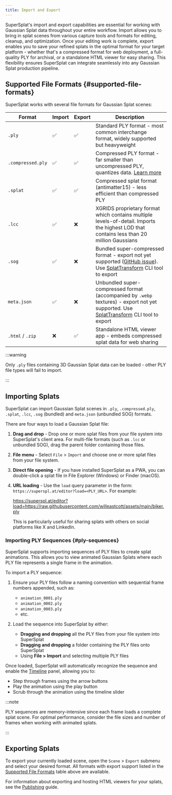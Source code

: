 ```yaml
---
title: Import and Export
---
```


SuperSplat's import and export capabilities are essential for working with Gaussian Splat data throughout your entire workflow. Import allows you to bring in splat scenes from various capture tools and formats for editing, cleanup, and optimization. Once your editing work is complete, export enables you to save your refined splats in the optimal format for your target platform - whether that's a compressed format for web deployment, a full-quality PLY for archival, or a standalone HTML viewer for easy sharing. This flexibility ensures SuperSplat can integrate seamlessly into any Gaussian Splat production pipeline.

## Supported File Formats {#supported-file-formats}

SuperSplat works with several file formats for Gaussian Splat scenes:

| Format | Import | Export | Description |
| ------ | ------ | ------ | ----------- |
| `.ply` | ✅ | ✅ | Standard PLY format - most common interchange format, widely supported but heavyweight |
| `.compressed.ply` | ✅ | ✅ | Compressed PLY format - far smaller than uncompressed PLY, quantizes data. [Learn more](https://blog.playcanvas.com/compressing-gaussian-splats/) |
| `.splat` | ✅ | ✅ | Compressed splat format (antimatter15) - less efficient than compressed PLY |
| `.lcc` | ✅ | ❌ | XGRIDS proprietary format which contains multiple levels-of-detail. Imports the highest LOD that contains less than 20 million Gaussians |
| `.sog` | ✅ | ❌ | Bundled super-compressed format - export not yet supported ([GitHub issue](https://github.com/playcanvas/supersplat/issues/543)). Use [SplatTransform](../splat-transform.md) CLI tool to export |
| `meta.json` | ✅ | ❌ | Unbundled super-compressed format (accompanied by `.webp` textures) - export not yet supported. Use [SplatTransform](../splat-transform.md) CLI tool to export |
| `.html` / `.zip` | ❌ | ✅ | Standalone HTML viewer app - embeds compressed splat data for web sharing |

:::warning

Only `.ply` files containing 3D Gaussian Splat data can be loaded - other PLY file types will fail to import.

:::

## Importing Splats

SuperSplat can import Gaussian Splat scenes in `.ply`, `.compressed.ply`, `.splat`, `.lcc`, `.sog` (bundled) and `meta.json` (unbundled SOG) formats.

There are four ways to load a Gaussian Splat file:

1. **Drag and drop** - Drop one or more splat files from your file system into SuperSplat's client area. For multi-file formats (such as `.lcc` or unbundled SOG), drag the parent folder containing those files.
2. **File menu** - Select `File` > `Import` and choose one or more splat files from your file system.
3. **Direct file opening** - If you have installed SuperSplat as a PWA, you can double-click a splat file in File Explorer (Windows) or Finder (macOS).
4. **URL loading** - Use the `load` query parameter in the form: `https://superspl.at/editor?load=<PLY_URL>`. For example:

    https://superspl.at/editor?load=https://raw.githubusercontent.com/willeastcott/assets/main/biker.ply

    This is particularly useful for sharing splats with others on social platforms like X and LinkedIn.

### Importing PLY Sequences {#ply-sequences}

SuperSplat supports importing sequences of PLY files to create splat animations. This allows you to view animated Gaussian Splats where each PLY file represents a single frame in the animation.

To import a PLY sequence:

1. Ensure your PLY files follow a naming convention with sequential frame numbers appended, such as:
   - `animation_0001.ply`
   - `animation_0002.ply`
   - `animation_0003.ply`
   - etc.

2. Load the sequence into SuperSplat by either:
   - **Dragging and dropping** all the PLY files from your file system into SuperSplat
   - **Dragging and dropping** a folder containing the PLY files onto SuperSplat
   - Using **File > Import** and selecting multiple PLY files

Once loaded, SuperSplat will automatically recognize the sequence and enable the [Timeline](timeline.md) panel, allowing you to:

- Step through frames using the arrow buttons
- Play the animation using the play button
- Scrub through the animation using the timeline slider

:::note

PLY sequences are memory-intensive since each frame loads a complete splat scene. For optimal performance, consider the file sizes and number of frames when working with animated splats.

:::

## Exporting Splats

To export your currently loaded scene, open the `Scene` > `Export` submenu and select your desired format. All formats with export support listed in the [Supported File Formats](#supported-file-formats) table above are available.

For information about exporting and hosting HTML viewers for your splats, see the [Publishing](publishing.md#self-hosting-the-supersplat-viewer) guide.
